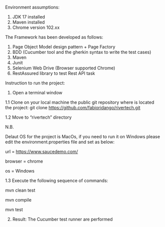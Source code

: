 Environment assumptions:
1. JDK 17 installed 
2. Maven installed
3. Chrome version 102.xx

The Framework has been developed as follows:
1. Page Object Model design pattern + Page Factory
2. BDD (Cucumber tool and the gherkin syntax to write the test cases)
3. Maven
4. Junit
5. Selenium Web Drive (Browser supported Chrome)
6. RestAssured library to test Rest API task

Instruction to run the project:

1. Open a terminal window

1.1 Clone on your local machine the public git repository where is located the project:
git clone https://github.com/fabioridango/rivertech.git

1.2 Move to “rivertech” directory

N.B.

Delaut OS for the project is MacOs, if you need to run it on Windows please edit the environment.properties file
and set as below:

url = https://www.saucedemo.com/

browser = chrome

os = Windows


1.3 Execute the following sequence of commands:

mvn clean test

mvn compile

mvn test

2. Result: The Cucumber test runner are performed
